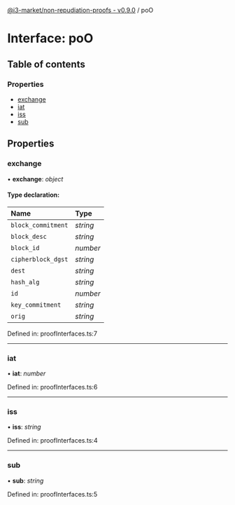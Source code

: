 [@i3-market/non-repudiation-proofs - v0.9.0](../API.md) / poO

# Interface: poO

## Table of contents

### Properties

- [exchange](poo.md#exchange)
- [iat](poo.md#iat)
- [iss](poo.md#iss)
- [sub](poo.md#sub)

## Properties

### exchange

• **exchange**: *object*

#### Type declaration:

Name | Type |
:------ | :------ |
`block_commitment` | *string* |
`block_desc` | *string* |
`block_id` | *number* |
`cipherblock_dgst` | *string* |
`dest` | *string* |
`hash_alg` | *string* |
`id` | *number* |
`key_commitment` | *string* |
`orig` | *string* |

Defined in: proofInterfaces.ts:7

___

### iat

• **iat**: *number*

Defined in: proofInterfaces.ts:6

___

### iss

• **iss**: *string*

Defined in: proofInterfaces.ts:4

___

### sub

• **sub**: *string*

Defined in: proofInterfaces.ts:5
